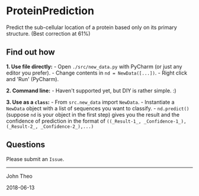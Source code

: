 # ProteinPrediction
Predict the sub-cellular location of a protein based only on its primary structure. (Best correction at 61%)

## Find out how

 __1. Use file directly:__
    - Open `./src/new_data.py` with PyCharm (or just any editor you prefer).
    - Change contents in `nd = NewData([...])`.
    - Right click and 'Run' (PyCharm).
    
 __2. Command line:__
    - Haven't supported yet, but DIY is rather simple. :)
    
 __3. Use as a `class`:__
    - From `src.new_data` import `NewData`.
    - Instantiate a `NewData` object with a list of sequences you want to classify. 
    - `nd.predict()` (suppose `nd` is your object in the first step) gives you the result and the confidence of prediction in the format of `((_Result-1_, _Confidence-1_),(_Result-2_, _Confidence-2_),...)`

## Questions
Please submit an `Issue`.

---

John Theo

2018-06-13
